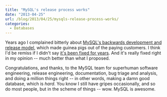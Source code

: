```yaml
---
title: "MySQL's release process works"
date: "2013-04-25"
url: /blog/2013/04/25/mysqls-release-process-works/
categories:
  - Databases
---
```

Years ago I complained bitterly about [MySQL's backwards development and release model](/blog/2007/08/12/what-would-make-me-buy-mysql-enterprise/ "What would make me buy MySQL Enterprise?"), which made guinea pigs out of the paying customers. I think I'd be remiss if I didn't say [it's been fixed for years](http://insidemysql.com/the-milestone-release-model-revisited/). And it's really fixed right in my opinion -- much better than what I proposed.

Congratulations, and thanks, to the MySQL team for superhuman software engineering, release engineering, documentation, bug triage and analysis, and doing a million things right -- in other words, making a damn good database, which is *hard*. You know I still have gripes occasionally, and so do most people, but in the scheme of things -- wow. MySQL is awesome.


